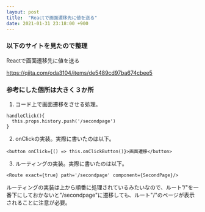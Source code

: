 ```yaml
---
layout: post
title:  "Reactで画面遷移先に値を送る"
date: 2021-01-31 23:18:00 +900
---
```


### 以下のサイトを見たので整理

Reactで画面遷移先に値を送る

https://qiita.com/oda3104/items/de5489cd97ba674cbee5

### 参考にした個所は大きく３か所

1. コード上で画面遷移をさせる処理。

```
handleClick(){
  this.props.history.push('/secondpage')
}
```

2. onClickの実装。実際に書いたのは以下。

```
<button onClick={() => this.onClickButton()}>画面遷移</button>
```

3. ルーティングの実装。実際に書いたのは以下。

```
<Route exact={true} path='/secondpage' component={SecondPage}/>
```

ルーティングの実装は上から順番に処理されているみたいなので、ルート”/"を一番下にしておかないと"/secondpage"に遷移しても、ルート"/"のページが表示されることに注意が必要。

